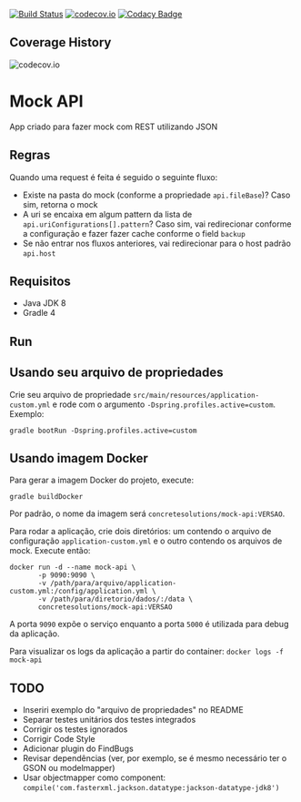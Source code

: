 [![Build Status](https://travis-ci.org/concretesolutions/mock-api.svg?branch=master)](https://travis-ci.org/concretesolutions/mock-api)
[![codecov.io](https://codecov.io/github/concretesolutions/mock-api/coverage.svg?branch=master)](https://codecov.io/github/concretesolutions/mock-api?branch=master)
[![Codacy Badge](https://api.codacy.com/project/badge/Grade/67cdddf44d87495c84e3bddfdb5de074)](https://www.codacy.com/app/concrete/mock-api?utm_source=github.com&amp;utm_medium=referral&amp;utm_content=concretesolutions/mock-api&amp;utm_campaign=Badge_Grade)

## Coverage History
![codecov.io](https://codecov.io/github/concretesolutions/mock-api/branch.svg?branch=master)

# Mock API

App criado para fazer mock com REST utilizando JSON

## Regras

Quando uma request é feita é seguido o seguinte fluxo:

* Existe na pasta do mock (conforme a propriedade `api.fileBase`)? Caso sim, retorna o mock
* A uri se encaixa em algum pattern da lista de `api.uriConfigurations[].pattern`? Caso sim, vai redirecionar conforme a configuração e fazer fazer cache conforme o field `backup`
* Se não entrar nos fluxos anteriores, vai redirecionar para o host padrão `api.host`

## Requisitos
* Java JDK 8
* Gradle 4

## Run

## Usando seu arquivo de propriedades
Crie seu arquivo de propriedade `src/main/resources/application-custom.yml` e rode com o argumento `-Dspring.profiles.active=custom`. Exemplo:
```
gradle bootRun -Dspring.profiles.active=custom
```

## Usando imagem Docker
Para gerar a imagem Docker do projeto, execute: 
```
gradle buildDocker
```

Por padrão, o nome da imagem será `concretesolutions/mock-api:VERSAO`.

Para rodar a aplicação, crie dois diretórios: um contendo o arquivo de configuração `application-custom.yml` e o outro contendo os arquivos de mock. Execute então:

```
docker run -d --name mock-api \
       -p 9090:9090 \
       -v /path/para/arquivo/application-custom.yml:/config/application.yml \
       -v /path/para/diretorio/dados/:/data \
       concretesolutions/mock-api:VERSAO
```

A porta `9090` expõe o serviço enquanto a porta `5000` é utilizada para debug da aplicação.

Para visualizar os logs da aplicação a partir do container: `docker logs -f mock-api`

## TODO
* Inseriri exemplo do "arquivo de propriedades" no README
* Separar testes unitários dos testes integrados
* Corrigir os testes ignorados
* Corrigir Code Style
* Adicionar plugin do FindBugs
* Revisar dependências (ver, por exemplo, se é mesmo necessário ter o GSON ou modelmapper)
* Usar objectmapper como component: `compile('com.fasterxml.jackson.datatype:jackson-datatype-jdk8')`
